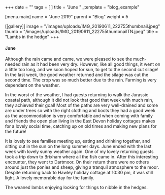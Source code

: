 +++
date = ""
tags = [ ]
title = "June "
_template = "blog_example"

[menu.main]
name = "June  2019"
parent = "Blog"
weight = 5

[[gallery]]
image = "/images/uploads/IMG_20190611_222755thumbnail.jpeg"
thumb = "/images/uploads/IMG_20190611_222755thumbnailTN.jpeg"
title = "Lambs in the hedge"
+++


#### June

Although the rain came and came, we were pleased to see the much-needed rain as it had been very dry. However, like all good things, it went on a little too long, and we soon hoped for sun, to get to the second cut silage! In the last week, the good weather returned and the silage was cut the second time. The crop was so much better due to the rain. Farming is very dependant on the weather.

In the worst of the weather, I had guests returning to walk the Jurassic coastal path, although it did not look that good that week with much rain, they achieved their goal! Most of the paths are very well-drained and some are under trees so with the right clothing and boots they had a good week as the accommodation is very comfortable and when coming with family and friends the open plan living in the East Devon holiday cottages makes for a lovely social time, catching up on old times and making new plans for the future!

It is lovely to see families meeting up, eating and drinking together, and sitting out in the sun on the long summer days. June ended with the last week with lovely sunny weather again. One of my lovely returning guests took a trip down to Brixham where all the fish came in. After this interesting encounter, they went to Dartmoor. On their return there were no others around just the ponies and sheep, giving a tranquil atmosphere to the moor. Despite returning back to Hawley holiday cottage at 10:30 pm, it was still light. A lovely memorable day for the family.

The weaned lambs enjoying looking for things to nibble in the hedges.
